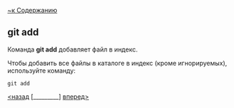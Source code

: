 [~к Содержанию](./readme.md)

## **git add**

Команда **git add**  добавляет файл в индекс.

Чтобы добавить все файлы в каталоге в индекс (кроме игнорируемых), используйте команду:

```bash=
git add
```

[<назад](./init.md) [_________]        [вперед>](./status.md)
